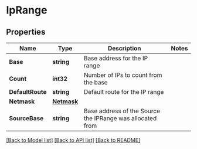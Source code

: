 # IpRange

## Properties

Name | Type | Description | Notes
------------ | ------------- | ------------- | -------------
**Base** | **string** | Base address for the IP range | 
**Count** | **int32** | Number of IPs to count from the base | 
**DefaultRoute** | **string** | Default route for the IP range | 
**Netmask** | [**Netmask**](Netmask.md) |  | 
**SourceBase** | **string** | Base address of the Source the IPRange was allocated from | 

[[Back to Model list]](../README.md#documentation-for-models) [[Back to API list]](../README.md#documentation-for-api-endpoints) [[Back to README]](../README.md)


